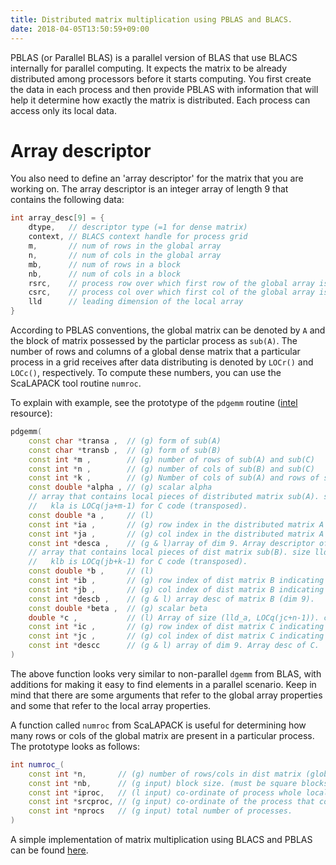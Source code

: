 ```yaml
---
title: Distributed matrix multiplication using PBLAS and BLACS.
date: 2018-04-05T13:50:59+09:00
---
```


PBLAS (or Parallel BLAS) is a parallel version of BLAS that use BLACS internally for parallel computing. It expects the matrix to be already distributed among processors before it starts computing. You first create the data in each process and then provide PBLAS with information that will help it determine how exactly the matrix is distributed. Each process can access only its local data.

# Array descriptor

You also need to define an 'array descriptor' for the matrix that you are working on. The array descriptor is an integer array of length 9 that contains the following data:
``` cpp
int array_desc[9] = {
    dtype,   // descriptor type (=1 for dense matrix)
    context, // BLACS context handle for process grid
    m,       // num of rows in the global array
    n,       // num of cols in the global array
    mb,      // num of rows in a block
    nb,      // num of cols in a block
    rsrc,    // process row over which first row of the global array is distributed
    csrc,    // process col over which first col of the global array is distributed
    lld      // leading dimension of the local array
}
```

According to PBLAS conventions, the global matrix can be denoted by `A` and the block of matrix possessed by the particlar process as `sub(A)`. The number of rows and columns of a global dense matrix that a particular process in a grid receives after data distributing is denoted by `LOCr()` and `LOCc()`, respectively. To compute these numbers, you can use the ScaLAPACK tool routine `numroc`.

To explain with example, see the prototype of the `pdgemm` routine ([intel](https://software.intel.com/en-us/mkl-developer-reference-c-p-gemm#5258C6E6-D85C-4E79-A64C-A45F300B0C3C) resource):
``` cpp
pdgemm(
    const char *transa ,  // (g) form of sub(A)
    const char *transb ,  // (g) form of sub(B)
    const int *m ,        // (g) number of rows of sub(A) and sub(C)
    const int *n ,        // (g) number of cols of sub(B) and sub(C)
    const int *k ,        // (g) Number of cols of sub(A) and rows of sub(A)
    const double *alpha , // (g) scalar alpha
    // array that contains local pieces of distributed matrix sub(A). size lld_a by kla.
    //   kla is LOCq(ja+m-1) for C code (transposed).
    const double *a ,     // (l)
    const int *ia ,       // (g) row index in the distributed matrix A indicating first row of sub(A)
    const int *ja ,       // (g) col index in the distributed matrix A indicating first col of sub(A)
    const int *desca ,    // (g & l)array of dim 9. Array descriptor of A.
    // array that contains local pieces of dist matrix sub(B). size lld_b by klb.
    //   klb is LOCq(jb+k-1) for C code (transposed).
    const double *b ,     // (l)
    const int *ib ,       // (g) row index of dist matrix B indicating first row of sub(B)
    const int *jb ,       // (g) col index of dist matrix B indicating first col of sub(B)
    const int *descb ,    // (g & l) array desc of matrix B (dim 9).
    const double *beta ,  // (g) scalar beta
    double *c ,           // (l) Array of size (lld_a, LOCq(jc+n-1)). contains sub(C) pieces.
    const int *ic ,       // (g) row index of dist matrix C indicating first row of sub(C)
    const int *jc ,       // (g) col index of dist matrix C indicating first col of sub(C)
    const int *descc      // (g & l) array of dim 9. Array desc of C.
)
```
The above function looks very similar to non-parallel `dgemm` from BLAS, with additions for making it easy to find elements in a parallel scenario. Keep in mind that there are some arguments that refer to the global array properties and some that refer to the local array properties.

A function called `numroc` from ScaLAPACK is useful for determining how many rows or cols of the global matrix are present in a particular process. The prototype looks as follows:
``` cpp
int numroc_(
    const int *n,       // (g) number of rows/cols in dist matrix (global matrix).
    const int *nb,      // (g input) block size. (must be square blocks)
    const int *iproc,   // (l input) co-ordinate of process whole local array row/col is to be determined.
    const int *srcproc, // (g input) co-ordinate of the process that contains the frist row or col of the dist matrix.
    const int *nprocs   // (g input) total number of processes.
)
```

A simple implementation of matrix multiplication using BLACS and PBLAS can be found [here](URL). 
